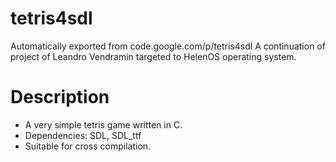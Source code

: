# tetris4sdl
Automatically exported from code.google.com/p/tetris4sdl
A continuation of project of Leandro Vendramin targeted to HelenOS operating system.

# Description
- A very simple tetris game written in C. 
- Dependencies: SDL, SDL_ttf
- Suitable for cross compilation.

